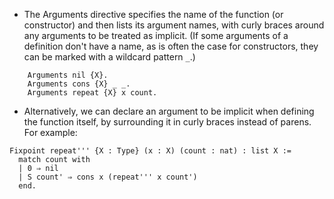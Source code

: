 * The Arguments directive specifies the name of the function (or constructor) and
  then lists its argument names, with curly braces around any arguments to be
  treated as implicit. (If some arguments of a definition don't have a name, as is
  often the case for constructors, they can be marked with a wildcard pattern `_`.)
```
    Arguments nil {X}.
    Arguments cons {X} _ _.
    Arguments repeat {X} x count.
```
* Alternatively, we can declare an argument to be implicit when defining the
  function itself, by surrounding it in curly braces instead of parens. For
  example:
```
Fixpoint repeat''' {X : Type} (x : X) (count : nat) : list X :=
  match count with
  | 0 ⇒ nil
  | S count' ⇒ cons x (repeat''' x count')
  end.
```
